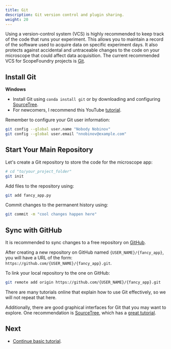 ```yaml
---
title: Git
description: Git version control and plugin sharing.
weight: 20
---
```


[anaconda_dl]: https://www.continuum.io/downloads
[Eclipse]: http://www.eclipse.org
[PyDev]: http://www.pydev.org
[conda_env]: http://conda.pydata.org/docs/using/envs.html
[install ScopeFoundry]: /docs/1_getting-started
[Qt Creator]: https://www.qt.io/offline-installers
[SourceTree]: https://www.sourcetreeapp.com

Using a version-control system (VCS) is highly recommended to keep track of the code that runs your experiment. This allows you to maintain a record of the software used to acquire data on specific experiment days. It also protects against accidental and untraceable changes to the code on your microscope that could affect data acquisition. The current recommended VCS for ScopeFoundry projects is [Git](https://git-scm.com). 

## Install Git

**Windows**

- Install Git using `conda install git` or by downloading and configuring [SourceTree](https://www.sourcetreeapp.com).  
- For newcomers, I recommend this YouTube [tutorial](https://www.youtube.com/watch?v=UD7PV8auGLg&list=PLpL2ONl1hMLtlY1Y7YJNcA5zumvaITLYs&index=1).

Remember to configure your Git user information:

```sh
git config --global user.name "Nobody Nobinov"
git config --global user.email "nnobinov@example.com"
```

## Start Your Main Repository

Let's create a Git repository to store the code for the microscope app:

```sh
# cd "to/your_project_folder"
git init
```

Add files to the repository using:

```sh
git add fancy_app.py
```

Commit changes to the permanent history using:

```sh
git commit -m "cool changes happen here"
```

## Sync with GitHub

It is recommended to sync changes to a free repository on [GitHub](https://github.com). 

After creating a new repository on GitHub named `{USER_NAME}/{fancy_app}`, you will have a URL of the form: `https://github.com/{USER_NAME}/{fancy_app}.git`. 

To link your local repository to the one on GitHub:

```sh
git remote add origin https://github.com/{USER_NAME}/{fancy_app}.git
```

There are many tutorials online that explain how to use Git effectively, so we will not repeat that here.

Additionally, there are good graphical interfaces for Git that you may want to explore. One recommendation is [SourceTree](https://www.sourcetreeapp.com), which has a [great tutorial](https://www.youtube.com/playlist?list=PLpL2ONl1hMLtlY1Y7YJNcA5zumvaITLYs).

## Next 

- [Continue basic tutorial](/docs/11_tools-tutorials/2_hardware-1/).

